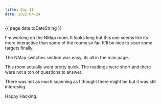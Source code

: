 ```yaml
---
title: Day 11
date: 2022-04-24
---
```


{{ page.date.toDateString }}

I'm working on the NMap room. It looks long but this one seems like its more interactive than some of the rooms so far. It'll be nice to scan some targets finally.

The NMap switches section was easy, its all in the man page.

This room actually went pretty quick. The readings were short and there were not a ton of questions to answer.

There was not as much scanning as I thought there might be but it was still interesing.


Happy Hacking.